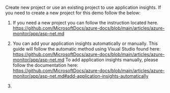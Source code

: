 Create new project or use an existing project to use application insights.  If you need to create a new project for this demo follow the below:

1. If you need a new project you can follow the instruction located here.
	https://github.com/MicrosoftDocs/azure-docs/blob/main/articles/azure-monitor/app/asp-net.md

2. You can add your application insights automatically or manually.  This guide will follow the automatic method using Visual Studio found here:
	https://github.com/MicrosoftDocs/azure-docs/blob/main/articles/azure-monitor/app/asp-net.md
	To add application insights manually, please follow the documentation here:
	https://github.com/MicrosoftDocs/azure-docs/blob/main/articles/azure-monitor/app/asp-net.md#add-application-insights-automatically

3. 